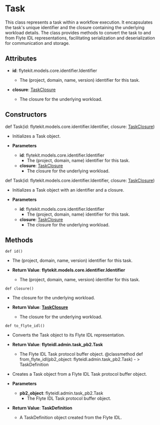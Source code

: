 # Task

This class represents a task within a workflow execution. It encapsulates the task&#x27;s unique identifier and the closure containing the underlying workload details. The class provides methods to convert the task to and from Flyte IDL representations, facilitating serialization and deserialization for communication and storage.

## Attributes

- **id**: flytekit.models.core.identifier.Identifier
  - The (project, domain, name, version) identifier for this task.

- **closure**: [TaskClosure](flytekit_models_task_taskclosure)
  - The closure for the underlying workload.

## Constructors
def Task(id: flytekit.models.core.identifier.Identifier, closure: [TaskClosure](flytekit_models_task_taskclosure))
-  Initializes a Task object.
- **Parameters**

  - **id**: flytekit.models.core.identifier.Identifier
    - The (project, domain, name) identifier for this task.
  - **closure**: [TaskClosure](flytekit_models_task_taskclosure)
    - The closure for the underlying workload.

def Task(id: flytekit.models.core.identifier.Identifier, closure: [TaskClosure](flytekit_models_task_taskclosure))
-  Initializes a Task object with an identifier and a closure.
- **Parameters**

  - **id**: flytekit.models.core.identifier.Identifier
    - The (project, domain, name) identifier for this task.
  - **closure**: [TaskClosure](flytekit_models_task_taskclosure)
    - The closure for the underlying workload.



## Methods
```@classmethod
def id()
```
-  The (project, domain, name, version) identifier for this task.

- **Return Value**:
**flytekit.models.core.identifier.Identifier**
  - The (project, domain, name, version) identifier for this task.
```@classmethod
def closure()
```
-  The closure for the underlying workload.

- **Return Value**:
**[TaskClosure](flytekit_models_task_taskclosure)**
  - The closure for the underlying workload.
```@classmethod
def to_flyte_idl()
```
-  Converts the Task object to its Flyte IDL representation.

- **Return Value**:
**flyteidl.admin.task_pb2.Task**
  - The Flyte IDL Task protocol buffer object.
@classmethod
def from_flyte_idl(pb2_object: flyteidl.admin.task_pb2.Task) - > TaskDefinition
-  Creates a Task object from a Flyte IDL Task protocol buffer object.
- **Parameters**

  - **pb2_object**: flyteidl.admin.task_pb2.Task
    - The Flyte IDL Task protocol buffer object.

- **Return Value**:
**TaskDefinition**
  - A TaskDefinition object created from the Flyte IDL.

